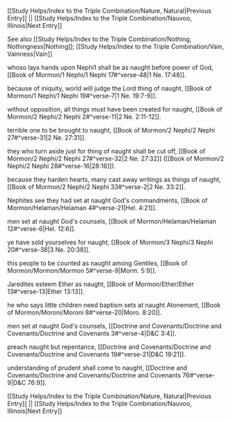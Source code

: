 [[Study Helps/Index to the Triple Combination/Nature, Natural|Previous Entry]]  ||  [[Study Helps/Index to the Triple Combination/Nauvoo, Illinois|Next Entry]]

 See also [[Study Helps/Index to the Triple Combination/Nothing, Nothingness|Nothing]]; [[Study Helps/Index to the Triple Combination/Vain, Vainness|Vain]]

 whoso lays hands upon Nephi1 shall be as naught before power of God, [[Book of Mormon/1 Nephi/1 Nephi 17#^verse-48|1 Ne. 17:48]].

 because of iniquity, world will judge the Lord thing of naught, [[Book of Mormon/1 Nephi/1 Nephi 19#^verse-7|1 Ne. 19:7-9]].

 without opposition, all things must have been created for naught, [[Book of Mormon/2 Nephi/2 Nephi 2#^verse-11|2 Ne. 2:11-12]].

 terrible one to be brought to naught, [[Book of Mormon/2 Nephi/2 Nephi 27#^verse-31|2 Ne. 27:31]].

 they who turn aside just for thing of naught shall be cut off, [[Book of Mormon/2 Nephi/2 Nephi 27#^verse-32|2 Ne. 27:32]] ([[Book of Mormon/2 Nephi/2 Nephi 28#^verse-16|28:16]]).

 because they harden hearts, many cast away writings as things of naught, [[Book of Mormon/2 Nephi/2 Nephi 33#^verse-2|2 Ne. 33:2]].

 Nephites see they had set at naught God's commandments, [[Book of Mormon/Helaman/Helaman 4#^verse-21|Hel. 4:21]].

 men set at naught God's counsels, [[Book of Mormon/Helaman/Helaman 12#^verse-6|Hel. 12:6]].

 ye have sold yourselves for naught, [[Book of Mormon/3 Nephi/3 Nephi 20#^verse-38|3 Ne. 20:38]].

 this people to be counted as naught among Gentiles, [[Book of Mormon/Mormon/Mormon 5#^verse-9|Morm. 5:9]].

 Jaredites esteem Ether as naught, [[Book of Mormon/Ether/Ether 13#^verse-13|Ether 13:13]].

 he who says little children need baptism sets at naught Atonement, [[Book of Mormon/Moroni/Moroni 8#^verse-20|Moro. 8:20]].

 men set at naught God's counsels, [[Doctrine and Covenants/Doctrine and Covenants/Doctrine and Covenants 3#^verse-4|D&C 3:4]].

 preach naught but repentance, [[Doctrine and Covenants/Doctrine and Covenants/Doctrine and Covenants 19#^verse-21|D&C 19:21]].

 understanding of prudent shall come to naught, [[Doctrine and Covenants/Doctrine and Covenants/Doctrine and Covenants 76#^verse-9|D&C 76:9]].

[[Study Helps/Index to the Triple Combination/Nature, Natural|Previous Entry]]  ||  [[Study Helps/Index to the Triple Combination/Nauvoo, Illinois|Next Entry]]